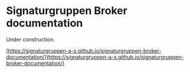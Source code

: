 # Signaturgruppen Broker documentation
Under construction.

[https://signaturgruppen-a-s.github.io/signaturgruppen-broker-documentation/](https://signaturgruppen-a-s.github.io/signaturgruppen-broker-documentation/)
